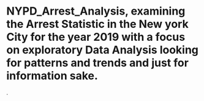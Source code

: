 # NYPD_Arrest_Analysis, examining the Arrest Statistic in the New york City for the year 2019 with a focus on exploratory Data Analysis looking for patterns and trends and just for information sake.
.

